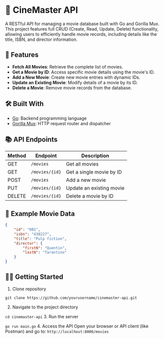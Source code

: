 # 🎥 CineMaster API

A RESTful API for managing a movie database built with Go and Gorilla Mux. This project features full CRUD (Create, Read, Update, Delete) functionality, allowing users to efficiently handle movie records, including details like the title, ISBN, and director information.

## 🚀 Features

- **Fetch All Movies**: Retrieve the complete list of movies.
- **Get a Movie by ID**: Access specific movie details using the movie's ID.
- **Add a New Movie**: Create new movie entries with dynamic IDs.
- **Update an Existing Movie**: Modify details of a movie by its ID.
- **Delete a Movie**: Remove movie records from the database.

## 🛠️ Built With

- [Go](https://golang.org/): Backend programming language
- [Gorilla Mux](https://github.com/gorilla/mux): HTTP request router and dispatcher

## 📚 API Endpoints

| Method | Endpoint           | Description             |
| ------ | ------------------ | ----------------------- |
| GET    | `/movies`          | Get all movies          |
| GET    | `/movies/{id}`     | Get a single movie by ID|
| POST   | `/movies`          | Add a new movie         |
| PUT    | `/movies/{id}`     | Update an existing movie|
| DELETE | `/movies/{id}`     | Delete a movie by ID    |

## 🧩 Example Movie Data

```json
{
    "id": "001",
    "isbn": "438227",
    "title": "Pulp fiction",
    "director": {
        "firstN": "Quentin",
        "lastN": "Tarantino"
    }
}
```
## 🏃‍♂️ Getting Started
  1. Clone repository
     
`git clone https://github.com/yourusername/cinemaster-api.git`

2. Navigate to the project directory
     
`cd cinemaster-api`
3. Run the server
     
`go run main.go`
4. Access the API Open your browser or API client (like Postman) and go to:
`http://localhost:8000/movies`

